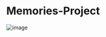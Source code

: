 # Memories-Project


![image](https://user-images.githubusercontent.com/102897093/227728855-ae54f8c1-6f3c-4d61-a067-561b186ca5ec.png)
